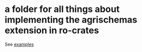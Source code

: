 # a folder for all things about implementing the agrischemas extension in ro-crates
See [examples](./examples)
